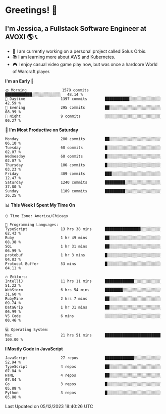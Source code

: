 # Greetings! 🧠

## I'm Jessica, a Fullstack Software Engineer at AVOXI 🌎 📞

- 🌟 I am currently working on a personal project called Solus Orbis.
- 📚 I am learning more about AWS and Kubernetes.
- 🎮 I enjoy casual video game play now, but was once a hardcore World of Warcraft player.

<!--START_SECTION:waka-->
**I'm an Early 🐤** 

```text
🌞 Morning                1579 commits        ████████████░░░░░░░░░░░░░   48.14 % 
🌆 Daytime                1397 commits        ███████████░░░░░░░░░░░░░░   42.59 % 
🌃 Evening                295 commits         ██░░░░░░░░░░░░░░░░░░░░░░░   08.99 % 
🌙 Night                  9 commits           ░░░░░░░░░░░░░░░░░░░░░░░░░   00.27 % 
```
📅 **I'm Most Productive on Saturday** 

```text
Monday                   200 commits         ██░░░░░░░░░░░░░░░░░░░░░░░   06.10 % 
Tuesday                  68 commits          █░░░░░░░░░░░░░░░░░░░░░░░░   02.07 % 
Wednesday                68 commits          █░░░░░░░░░░░░░░░░░░░░░░░░   02.07 % 
Thursday                 106 commits         █░░░░░░░░░░░░░░░░░░░░░░░░   03.23 % 
Friday                   409 commits         ███░░░░░░░░░░░░░░░░░░░░░░   12.47 % 
Saturday                 1240 commits        █████████░░░░░░░░░░░░░░░░   37.80 % 
Sunday                   1189 commits        █████████░░░░░░░░░░░░░░░░   36.25 % 
```


📊 **This Week I Spent My Time On** 

```text
🕑︎ Time Zone: America/Chicago

💬 Programming Languages: 
TypeScript               13 hrs 38 mins      ████████████████░░░░░░░░░   62.43 % 
Ruby                     1 hr 49 mins        ██░░░░░░░░░░░░░░░░░░░░░░░   08.38 % 
SQL                      1 hr 31 mins        ██░░░░░░░░░░░░░░░░░░░░░░░   06.99 % 
protobuf                 1 hr 3 mins         █░░░░░░░░░░░░░░░░░░░░░░░░   04.83 % 
Protocol Buffer          53 mins             █░░░░░░░░░░░░░░░░░░░░░░░░   04.11 % 

🔥 Editors: 
IntelliJ                 11 hrs 11 mins      █████████████░░░░░░░░░░░░   51.22 % 
WebStorm                 6 hrs 54 mins       ████████░░░░░░░░░░░░░░░░░   31.60 % 
RubyMine                 2 hrs 7 mins        ██░░░░░░░░░░░░░░░░░░░░░░░   09.74 % 
DataGrip                 1 hr 31 mins        ██░░░░░░░░░░░░░░░░░░░░░░░   06.99 % 
VS Code                  6 mins              ░░░░░░░░░░░░░░░░░░░░░░░░░   00.46 % 

💻 Operating System: 
Mac                      21 hrs 51 mins      █████████████████████████   100.00 % 
```

**I Mostly Code in JavaScript** 

```text
JavaScript               27 repos            █████████████░░░░░░░░░░░░   52.94 % 
TypeScript               4 repos             ██░░░░░░░░░░░░░░░░░░░░░░░   07.84 % 
HTML                     4 repos             ██░░░░░░░░░░░░░░░░░░░░░░░   07.84 % 
Go                       3 repos             █░░░░░░░░░░░░░░░░░░░░░░░░   05.88 % 
Python                   3 repos             █░░░░░░░░░░░░░░░░░░░░░░░░   05.88 % 
```




 Last Updated on 05/12/2023 18:40:26 UTC
<!--END_SECTION:waka-->

<!--
**jessikuh/jessikuh** is a ✨ _special_ ✨ repository because its `README.md` (this file) appears on your GitHub profile.

Here are some ideas to get you started:

- 🔭 I’m currently working on ...
- 🌱 I’m currently learning ...
- 👯 I’m looking to collaborate on ...
- 🤔 I’m looking for help with ...
- 💬 Ask me about ...
- 📫 How to reach me: ...
- 😄 Pronouns: ...
- ⚡ Fun fact: ...
-->
